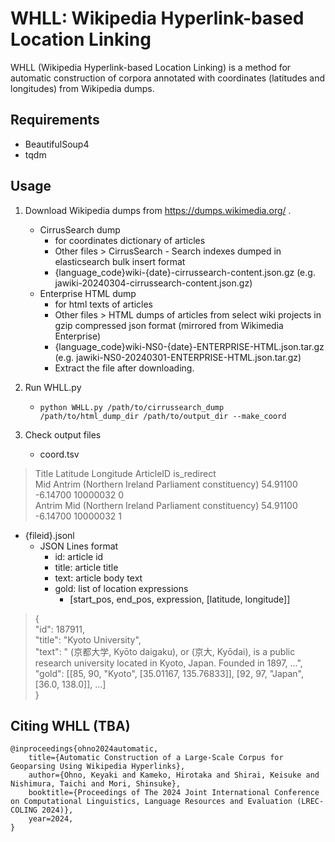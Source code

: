 # WHLL: Wikipedia Hyperlink-based Location Linking

WHLL (Wikipedia Hyperlink-based Location Linking) is a method for automatic construction of corpora annotated with coordinates (latitudes and longitudes) from Wikipedia dumps.

## Requirements

- BeautifulSoup4
- tqdm

## Usage

1. Download Wikipedia dumps from https://dumps.wikimedia.org/ .
   - CirrusSearch dump
	 - for coordinates dictionary of articles
	 - Other files > CirrusSearch - Search indexes dumped in elasticsearch bulk insert format
	 - {language_code}wiki-{date}-cirrussearch-content.json.gz (e.g. jawiki-20240304-cirrussearch-content.json.gz)
   - Enterprise HTML dump
	 - for html texts of articles
	 - Other files > HTML dumps of articles from select wiki projects in gzip compressed json format (mirrored from Wikimedia Enterprise)
	 - {language_code}wiki-NS0-{date}-ENTERPRISE-HTML.json.tar.gz (e.g. jawiki-NS0-20240301-ENTERPRISE-HTML.json.tar.gz)
	 - Extract the file after downloading.
	 
2. Run WHLL.py
   - ```python WHLL.py /path/to/cirrussearch_dump /path/to/html_dump_dir /path/to/output_dir --make_coord```
   
3. Check output files
   - coord.tsv
> Title	Latitude	Longitude	ArticleID	is_redirect<br>
> Mid Antrim (Northern Ireland Parliament constituency)   54.91100        -6.14700        10000032        0<br>
> Antrim Mid (Northern Ireland Parliament constituency)   54.91100        -6.14700        10000032        1<br>
   - {fileid}.jsonl
	 - JSON Lines format
		 - id: article id
		 - title: article title
		 - text: article body text
		 - gold: list of location expressions
			 - [start\_pos, end\_pos, expression, [latitude, longitude]]
> {<br>
>	"id": 187911,<br>
>	"title": "Kyoto University",<br>
>	"text": " (京都大学, Kyōto daigaku), or  (京大, Kyōdai), is a public research university located in Kyoto, Japan. Founded in 1897, ...",<br>
>	"gold": [[85, 90, "Kyoto", [35.01167, 135.76833]], [92, 97, "Japan", [36.0, 138.0]], ...]<br>
> }
   
## Citing WHLL (TBA)

```
@inproceedings{ohno2024automatic,
	title={Automatic Construction of a Large-Scale Corpus for Geoparsing Using Wikipedia Hyperlinks},
	author={Ohno, Keyaki and Kameko, Hirotaka and Shirai, Keisuke and Nishimura, Taichi and Mori, Shinsuke},
	booktitle={Proceedings of The 2024 Joint International Conference on Computational Linguistics, Language Resources and Evaluation (LREC-COLING 2024)},
	year=2024,
}
```
